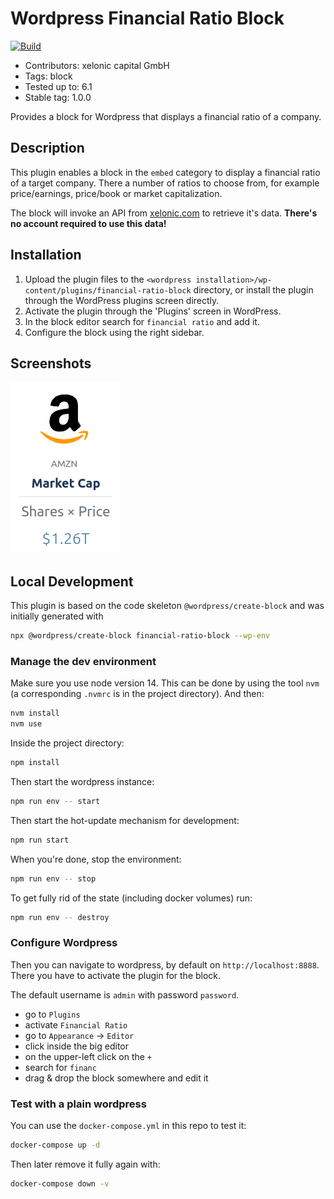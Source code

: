 # Wordpress Financial Ratio Block

[![Build](https://github.com/xelonic/wordpress-financial-ratio-block/actions/workflows/build.yml/badge.svg)](https://github.com/xelonic/wordpress-financial-ratio-block/actions/workflows/build.yml)

* Contributors:      xelonic capital GmbH
* Tags:              block
* Tested up to:      6.1
* Stable tag:        1.0.0

Provides a block for Wordpress that displays a financial ratio of a company.

## Description

This plugin enables a block in the `embed` category to display a financial ratio of a target company. There a
number of ratios to choose from, for example price/earnings, price/book or market capitalization.

The block will invoke an API from <a href="https://xelonic.com" target="_blank">xelonic.com</a> to retrieve it's data.
**There's no account required to use this data!**


## Installation

1. Upload the plugin files to the `<wordpress installation>/wp-content/plugins/financial-ratio-block` directory,
   or install the plugin through the WordPress plugins screen directly.
2. Activate the plugin through the 'Plugins' screen in WordPress.
3. In the block editor search for `financial ratio` and add it.
4. Configure the block using the right sidebar.

## Screenshots

![block screenshot](./screenshots/screenshot-block.png)

## Local Development

This plugin is based on the code skeleton `@wordpress/create-block` and was initially generated with

```bash
npx @wordpress/create-block financial-ratio-block --wp-env
```

### Manage the dev environment

Make sure you use node version 14. This can be done by using the tool `nvm` (a corresponding `.nvmrc`
is in the project directory). And then:

```bash
nvm install
nvm use
```

Inside the project directory:

```bash
npm install
```

Then start the wordpress instance:

```bash
npm run env -- start
```

Then start the hot-update mechanism for development:

```bash
npm run start
```

When you're done, stop the environment:

```bash
npm run env -- stop
```

To get fully rid of the state (including docker volumes) run:

```bash
npm run env -- destroy
```

### Configure Wordpress

Then you can navigate to wordpress, by default on `http://localhost:8888`. There you have to activate the plugin
for the block.

The default username is `admin` with password `password`.

* go to `Plugins`
* activate `Financial Ratio`
* go to `Appearance` -> `Editor`
* click inside the big editor
* on the upper-left click on the `+`
* search for `financ`
* drag & drop the block somewhere and edit it

### Test with a plain wordpress

You can use the `docker-compose.yml` in this repo to test it:

```bash
docker-compose up -d
```

Then later remove it fully again with:

```bash
docker-compose down -v
```
